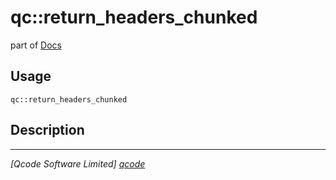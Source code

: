 qc::return_headers_chunked
==========================

part of [Docs](.)

Usage
-----
`qc::return_headers_chunked `

Description
-----------


----------------------------------
*[Qcode Software Limited] [qcode]*

[qcode]: www.qcode.co.uk "Qcode Software"